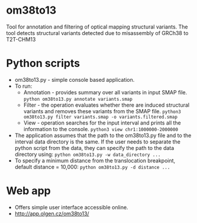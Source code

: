# om38to13
Tool for annotation and filtering of optical mapping structural variants. The tool detects structural variants detected due to misassembly of GRCh38 to T2T-CHM13

# Python scripts
* om38to13.py - simple console based application.
* To run: 
  - Annotation - provides summary over all variants in input SMAP file.
    `python om38to13.py annotate variants.smap`
  - Filter - the operation evaluates whether there are induced structural variants and removes these variants from the SMAP file.
    `python3 om38to13.py filter variants.smap -o variants.filtered.smap`
  - View - operation searches for the input interval and prints all the information to the console.
    `python3 view chr1:1000000-2000000`
* The application assumes that the path to the om38to13.py file and to the interval data directory is the same. If the user needs to separate the python script from the data, they can specify the path to the data directory using:
    `python om38to13.py -w data_directory ...`
* To specify a minimum distance from the translocation breakpoint, default distance = 10,000:
    `python om38to13.py -d distance ...`

# Web app
* Offers simple user interface accessible online.
* http://app.olgen.cz/om38to13/
